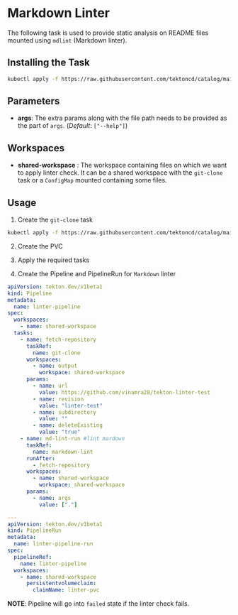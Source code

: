 # Markdown Linter

The following task is used to provide static analysis on README files mounted using `mdlint` (Markdown linter).

## Installing the Task

```bash
kubectl apply -f https://raw.githubusercontent.com/tektoncd/catalog/main/task/markdown-lint/0.1/markdown-lint.yaml
```

## Parameters

- **args**: The extra params along with the file path needs to be provided as the part of `args`. (_Default_: `["--help"]`)

## Workspaces

- **shared-workspace** : The workspace containing files on which we want to apply linter check. It can be a shared workspace with the `git-clone` task or a `ConfigMap` mounted containing some files.

## Usage

1. Create the `git-clone` task

```bash
kubectl apply -f https://raw.githubusercontent.com/tektoncd/catalog/main/task/git-clone/0.1/git-clone.yaml
```

2. Create the PVC
3. Apply the required tasks

4. Create the Pipeline and PipelineRun for `Markdown` linter

```yaml
apiVersion: tekton.dev/v1beta1
kind: Pipeline
metadata:
  name: linter-pipeline
spec:
  workspaces:
    - name: shared-workspace
  tasks:
    - name: fetch-repository
      taskRef:
        name: git-clone
      workspaces:
        - name: output
          workspace: shared-workspace
      params:
        - name: url
          value: https://github.com/vinamra28/tekton-linter-test
        - name: revision
          value: "linter-test"
        - name: subdirectory
          value: ""
        - name: deleteExisting
          value: "true"
    - name: md-lint-run #lint mardown
      taskRef:
        name: markdown-lint
      runAfter:
        - fetch-repository
      workspaces:
        - name: shared-workspace
          workspace: shared-workspace
      params:
        - name: args
          value: ["."]

---
apiVersion: tekton.dev/v1beta1
kind: PipelineRun
metadata:
  name: linter-pipeline-run
spec:
  pipelineRef:
    name: linter-pipeline
  workspaces:
    - name: shared-workspace
      persistentvolumeclaim:
        claimName: linter-pvc
```

**NOTE**: Pipeline will go into `failed` state if the linter check fails.
